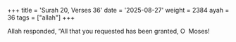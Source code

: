 +++
title = 'Surah 20, Verses 36'
date = '2025-08-27'
weight = 2384
ayah = 36
tags = ["allah"]
+++

Allah responded, “All that you requested has been granted, O  Moses!